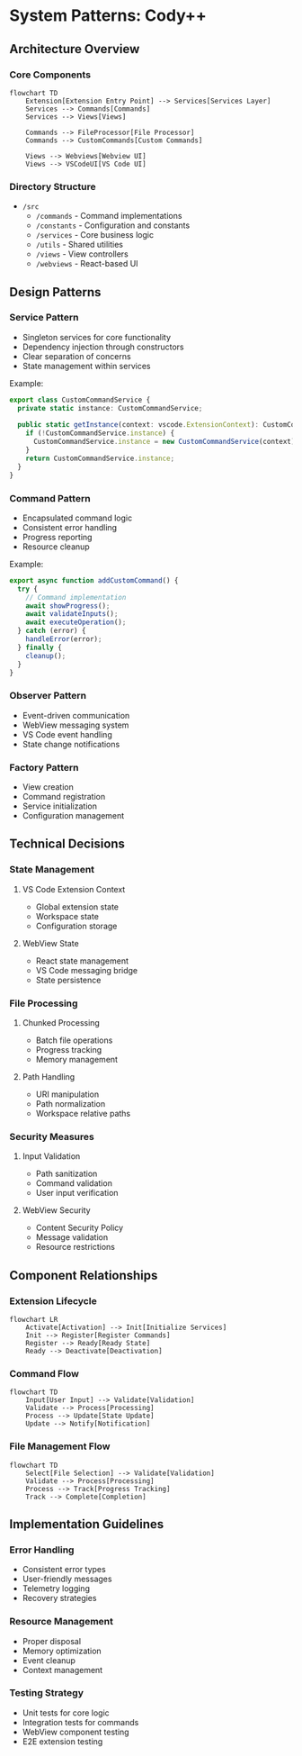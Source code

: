 # System Patterns: Cody++

## Architecture Overview

### Core Components
```mermaid
flowchart TD
    Extension[Extension Entry Point] --> Services[Services Layer]
    Services --> Commands[Commands]
    Services --> Views[Views]
    
    Commands --> FileProcessor[File Processor]
    Commands --> CustomCommands[Custom Commands]
    
    Views --> Webviews[Webview UI]
    Views --> VSCodeUI[VS Code UI]
```

### Directory Structure
- `/src`
  - `/commands` - Command implementations
  - `/constants` - Configuration and constants
  - `/services` - Core business logic
  - `/utils` - Shared utilities
  - `/views` - View controllers
  - `/webviews` - React-based UI

## Design Patterns

### Service Pattern
- Singleton services for core functionality
- Dependency injection through constructors
- Clear separation of concerns
- State management within services

Example:
```typescript
export class CustomCommandService {
  private static instance: CustomCommandService;
  
  public static getInstance(context: vscode.ExtensionContext): CustomCommandService {
    if (!CustomCommandService.instance) {
      CustomCommandService.instance = new CustomCommandService(context);
    }
    return CustomCommandService.instance;
  }
}
```

### Command Pattern
- Encapsulated command logic
- Consistent error handling
- Progress reporting
- Resource cleanup

Example:
```typescript
export async function addCustomCommand() {
  try {
    // Command implementation
    await showProgress();
    await validateInputs();
    await executeOperation();
  } catch (error) {
    handleError(error);
  } finally {
    cleanup();
  }
}
```

### Observer Pattern
- Event-driven communication
- WebView messaging system
- VS Code event handling
- State change notifications

### Factory Pattern
- View creation
- Command registration
- Service initialization
- Configuration management

## Technical Decisions

### State Management
1. VS Code Extension Context
   - Global extension state
   - Workspace state
   - Configuration storage

2. WebView State
   - React state management
   - VS Code messaging bridge
   - State persistence

### File Processing
1. Chunked Processing
   - Batch file operations
   - Progress tracking
   - Memory management

2. Path Handling
   - URI manipulation
   - Path normalization
   - Workspace relative paths

### Security Measures
1. Input Validation
   - Path sanitization
   - Command validation
   - User input verification

2. WebView Security
   - Content Security Policy
   - Message validation
   - Resource restrictions

## Component Relationships

### Extension Lifecycle
```mermaid
flowchart LR
    Activate[Activation] --> Init[Initialize Services]
    Init --> Register[Register Commands]
    Register --> Ready[Ready State]
    Ready --> Deactivate[Deactivation]
```

### Command Flow
```mermaid
flowchart TD
    Input[User Input] --> Validate[Validation]
    Validate --> Process[Processing]
    Process --> Update[State Update]
    Update --> Notify[Notification]
```

### File Management Flow
```mermaid
flowchart TD
    Select[File Selection] --> Validate[Validation]
    Validate --> Process[Processing]
    Process --> Track[Progress Tracking]
    Track --> Complete[Completion]
```

## Implementation Guidelines

### Error Handling
- Consistent error types
- User-friendly messages
- Telemetry logging
- Recovery strategies

### Resource Management
- Proper disposal
- Memory optimization
- Event cleanup
- Context management

### Testing Strategy
- Unit tests for core logic
- Integration tests for commands
- WebView component testing
- E2E extension testing
